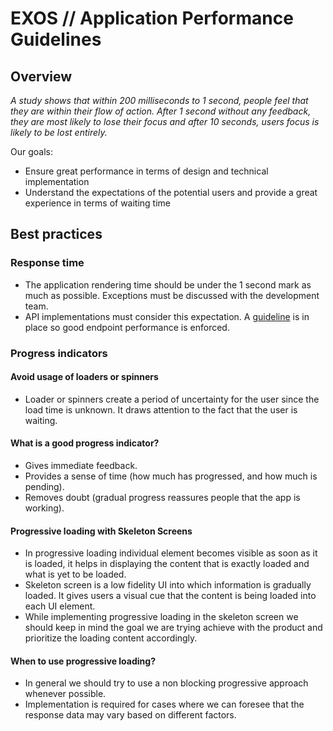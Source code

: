 # EXOS  //  Application Performance Guidelines


## Overview

 *A study shows that within 200 milliseconds to 1 second, people feel that they are within their flow of action. After 1 second without any feedback, they are most likely to lose their focus and after 10 seconds, users focus is likely to be lost entirely.*

Our goals:

- Ensure great performance in terms of design and technical implementation
- Understand the expectations of the potential users and provide a great experience in terms of waiting time  


## Best practices 

### Response time
- The application rendering time should be under the 1 second mark as much as possible. Exceptions must be discussed with the development team. 
- API implementations must consider this expectation. A [guideline](https://github.com/teamexos/backend-code-standards/blob/master/sections/9.0%20api.rst) is in place so good endpoint performance is enforced.    

### Progress indicators

#### Avoid usage of loaders or spinners
- Loader or spinners create a period of uncertainty for the user since the load time is unknown. It draws attention to the fact that the user is waiting.
 
#### What is a good progress indicator?
- Gives immediate feedback.
- Provides a sense of time (how much has progressed, and how much is pending).
- Removes doubt (gradual progress reassures people that the app is working).

#### Progressive loading with Skeleton Screens
- In progressive loading individual element becomes visible as soon as it is loaded, it helps in displaying the content that is exactly loaded and what is yet to be loaded.
- Skeleton screen is a low fidelity UI into which information is gradually loaded. It gives users a visual cue that the content is being loaded into each UI element.
- While implementing progressive loading in the skeleton screen we should keep in mind the goal we are trying achieve with the product and prioritize the loading content accordingly.

#### When to use progressive loading?
- In general we should try to use a non blocking progressive approach whenever possible.
- Implementation is required for cases where we can foresee that the response data may vary based on different factors. 
  
 

